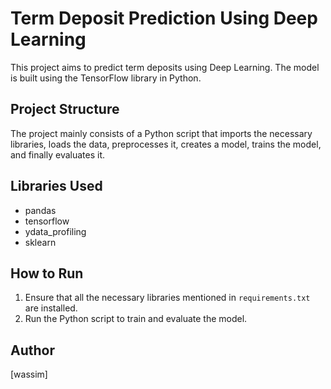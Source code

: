 # Term Deposit Prediction Using Deep Learning

This project aims to predict term deposits using Deep Learning. The model is built using the TensorFlow library in Python.

## Project Structure

The project mainly consists of a Python script that imports the necessary libraries, loads the data, preprocesses it, creates a model, trains the model, and finally evaluates it.

## Libraries Used

- pandas
- tensorflow
- ydata_profiling
- sklearn

## How to Run

1. Ensure that all the necessary libraries mentioned in `requirements.txt` are installed.
2. Run the Python script to train and evaluate the model.

## Author

[wassim]
